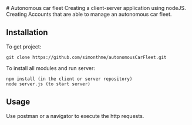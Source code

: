 <snippet>
  <content>
# Autonomous car fleet
Creating a client-server application using nodeJS. Creating Accounts that are able to manage an autonomous car fleet.

## Installation
To get project:
```
git clone https://github.com/simonthme/autonomousCarFleet.git
```
To install all modules and run server:
```
npm install (in the client or server repository)
node server.js (to start server)
```

## Usage
Use postman or a navigator to execute the http requests. 

</content>
</snippet>


